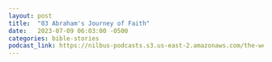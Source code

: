 ```yaml
---
layout: post
title:  "03 Abraham's Journey of Faith"
date:   2023-07-09 06:03:00 -0500
categories: bible-stories
podcast_link: https://nilbus-podcasts.s3.us-east-2.amazonaws.com/the-well-trained-mind/Bible%20Stories/03%20Abraham's%20Journey%20of%20Faith.mp3
---
```

